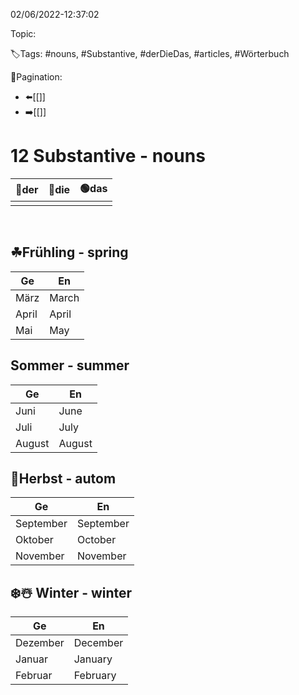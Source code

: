 02/06/2022-12:37:02

Topic:

🏷️Tags: #nouns, #Substantive, #derDieDas, #articles, #Wörterbuch

🧭Pagination:
- ⬅️[[]]
- ➡️[[]]

# 12 Substantive - nouns

| 🔵der | 🔴die | 🟢das |
|-------|-------|-------|
|       |       |       |


️

## ☘Frühling - spring


| Ge    | En    |
|-------|-------|
| März  | March |
| April | April |
| Mai   | May   |

## Sommer - summer

| Ge     | En     |
|--------|--------|
| Juni   | June   |
| Juli   | July   |
| August | August |

## 🍁Herbst - autom

| Ge         | En         |
|------------|------------|
| September  | September  |
| Oktober    | October    |
| November   | November   |

## ❄️☃️ Winter - winter

| Ge        | En        |
|-----------|-----------|
| Dezember  | December  |
| Januar    | January   |
| Februar   | February  |
